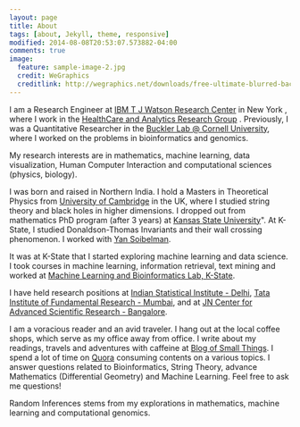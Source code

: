 ```yaml
---
layout: page
title: About
tags: [about, Jekyll, theme, responsive]
modified: 2014-08-08T20:53:07.573882-04:00
comments: true
image:
  feature: sample-image-2.jpg
  credit: WeGraphics
  creditlink: http://wegraphics.net/downloads/free-ultimate-blurred-background-pack/
---
```

I am a Research Engineer at [IBM T J Watson Research Center](http://www.research.ibm.com) in New York , where I work in the [HealthCare and Analytics Research Group](http://www.research.ibm.com/healthcare/) . Previously, I was a Quantitative Researcher in the [Buckler Lab @ Cornell University](http://www.maizegenetics.net), where I worked on the problems in bioinformatics and genomics.

My research interests are in mathematics, machine learning, data visualization, Human Computer Interaction and computational sciences (physics, biology).

I was born and raised in Northern India. I hold a Masters in Theoretical Physics from [University of Cambridge](https://www.cam.ac.uk) in the UK, where I studied string theory and black holes in higher dimensions. I dropped out from mathematics PhD program (after 3 years) at [Kansas State University](https://www.ksu.edu)". At K-State, I studied Donaldson-Thomas Invariants and their wall crossing phenomenon. I worked with [Yan Soibelman](http://www.math.ksu.edu/~soibel/).

It was at K-State that I started exploring machine learning and data science. I took courses in machine learning, information retrieval, text mining and worked at [Machine Learning and Bioinformatics Lab, K-State](http://people.cis.ksu.edu/~dcaragea/mlb/doku.php).

I have held research positions at [Indian Statistical Institute - Delhi](http://www.isid.ac.in/), [Tata Institute of Fundamental Research - Mumbai](http://www.theory.tifr.res.in), and at [JN Center for Advanced Scientific Research - Bangalore](http://www.jncasr.ac.in).

I am a voracious reader and an avid traveler. I hang out at the local coffee shops, which serve as my office away from office. I write about my readings, travels and adventures with caffeine at [Blog of Small Things](http://januverma.tumblr.com/).
I spend a lot of time on [Quora](https://www.quora.com/Janu-Verma-2) consuming contents on a various topics. I answer questions related to Bioinformatics, String Theory, advance Mathematics (Differential Geometry) and Machine Learning. Feel free to ask me questions!

Random Inferences stems from my explorations in mathematics, machine learning and computational genomics.